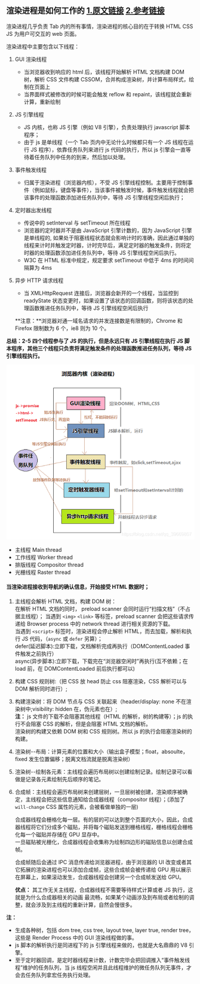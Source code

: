 ## 渲染进程是如何工作的 [1.原文链接](https://zhuanlan.zhihu.com/p/47407398) [2.参考链接](https://www.cnblogs.com/fogwind/p/6160456.html)

渲染进程几乎负责 Tab 内的所有事情，渲染进程的核心目的在于转换 HTML CSS JS 为用户可交互的 web 页面。

渲染进程中主要包含以下线程：

1.  GUI 渲染线程

    - 当浏览器收到响应的 html 后，该线程开始解析 HTML 文档构建 DOM 树，解析 CSS 文件构建 CSSOM，合并构成渲染树，并计算布局样式，绘制在页面上
    - 当界面样式被修改的时候可能会触发 reflow 和 repaint，该线程就会重新计算，重新绘制

2.  JS 引擎线程

    - JS 内核，也称 JS 引擎（例如 V8 引擎），负责处理执行 javascript 脚本程序；
    - 由于 js 是单线程（一个 Tab 页内中无论什么时候都只有一个 JS 线程在运行 JS 程序），依靠任务队列来进行 js 代码的执行，所以 js 引擎会一直等待着任务队列中任务的到来，然后加以处理。

3.  事件触发线程

    - 归属于渲染进程（浏览器内核），不受 JS 引擎线程控制。主要用于控制事件（例如鼠标，键盘等事件），当该事件被触发时候，事件触发线程就会把该事件的处理函数添加进任务队列中，等待 JS 引擎线程空闲后执行；

4.  定时器出发线程

    - 传说中的 setInterval 与 setTimeout 所在线程
    - 浏览器的定时器并不是由 JavaScript 引擎计数的，因为 JavaScript 引擎是单线程的, 如果处于阻塞线程状态就会影响计时的准确，因此通过单独的线程来计时并触发定时器，计时完毕后，满足定时器的触发条件，则将定时器的处理函数添加进任务队列中，等待 JS 引擎线程空闲后执行。
    - W3C 在 HTML 标准中规定，规定要求 setTimeout 中低于 4ms 的时间间隔算为 4ms

5.  异步 HTTP 请求线程

    - 当 XMLHttpRequest 连接后，浏览器会新开的一个线程，当监控到 readyState 状态变更时，如果设置了该状态的回调函数，则将该状态的处理函数推进任务队列中，等待 JS 引擎线程空闲后执行

    **注意：**浏览器对通一域名请求的并发连接数是有限制的，Chrome 和 Firefox 限制数为 6 个，ie8 则为 10 个。

**总结：2-5 四个线程参与了 JS 的执行，但是永远只有 JS 引擎线程在执行 JS 脚本程序，其他三个线程只负责将满足触发条件的处理函数推进任务队列，等待 JS 引擎线程执行。**

![渲染进程](./img/rendererProcess.png)

- 主线程 Main thread
- 工作线程 Worker thread
- 排版线程 Compositor thread
- 光栅线程 Raster thread

#### 当渲染进程接收到导航的确认信息，开始接受 HTML 数据时；

1. 主线程会解析 HTML 文档，构建 DOM 树：  
   在解析 HTML 文档的同时， preload scanner 会同时运行“扫描文档”（不占据主线程）；
   当遇到 `<img>` `<link>` 等标签，preload scanner 会把这些请求传递给 Browser process 中的 network thread 进行相关资源的下载。  
   当遇到 `<script>` 标签时，渲染进程会停止解析 HTML，而去加载，解析和执行 JS 代码，（`async` 或 `defer` 另算）；  
    defer(延迟脚本):立即下载，文档解析完成再执行（DOMContentLoaded 事件触发之前执行）  
    async(异步脚本):立即下载，下载完在“浏览器空闲时”再执行(互不依赖；在 load 前，在 DOMContentLoaded 前后执行都可以)

2. 构建 CSS 规则树:（把 CSS 放 head 防止 css 阻塞渲染，CSS 解析可以与 DOM 解析同时进行）;

3. 构建渲染树：将 DOM 节点与 CSS 关联起来（header/display: none 不在渲染树中;visibility: hidden 在，伪元素也在）;  
   **注：** js 文件的下载不会阻塞其他线程（HTML 的解析，树的构建等）；js 的执行不会阻塞 CSS 的解析，但是会阻塞 HTML 文档的解析。  
    渲染树的构建又依赖 DOM 树和 CSS 规则树。所以 js 的执行会阻塞渲染树的构建。

4. 渲染树--布局：计算元素的位置和大小（输出盒子模型；float，absoulte，fixed 发生位置偏移；脱离文档流就是脱离渲染树）

5. 渲染树--绘制各元素：主线程会遍历布局树以创建绘制记录。绘制记录可以看做是记录各元素绘制先后顺序的笔记。
   <!-- 调用渲染器的 paint()方法在屏幕上显示其内容（由浏览器的 UI 后端组件完成） -->

6. 合成帧：主线程会遍历布局树来创建层树，一旦层树被创建，渲染顺序被确定，主线程会把这些信息通知给合成器线程（compositor 线程）；(添加了 `will-change` CSS 属性的元素，会被看做单独的一层)

   合成器线程会栅格化每一层。有的层的可以达到整个页面的大小，因此，合成器线程将它们分成多个磁贴，并将每个磁贴发送到栅格线程，栅格线程会栅格化每一个磁贴并存储在 GPU 显存中。  
   一旦磁贴被光栅化，合成器线程会收集称为绘制四边形的磁贴信息以创建合成帧。

   合成帧随后会通过 IPC 消息传递给浏览器进程，由于浏览器的 UI 改变或者其它拓展的渲染进程也可以添加合成帧，这些合成帧会被传递给 GPU 用以展示在屏幕上，如果滚动发生，合成器线程会创建另一个合成帧发送给 GPU。

   **优点：** 其工作无关主线程，合成器线程不需要等待样式计算或者 JS 执行，这就是为什么合成器相关的动画 最流畅，如果某个动画涉及到布局或者绘制的调整，就会涉及到主线程的重新计算，自然会慢很多。

**注：**

- 生成各种树，包括 dom tree, css tree, layout tree, layer true, render tree，这些是 Render Process 中的 GUI 渲染线程做的事。
- js 脚本的解析执行是同进程下的 js 引擎线程来做的，也就是大名鼎鼎的 V8 引擎。
- 至于定时器回调，是定时器线程来计数，计数完毕会把回调推入“事件触发线程”维护的任务队列，当 js 线程空闲并且此线程维护的微任务队列无事件，才会去任务队列拿宏任务执行处理。
